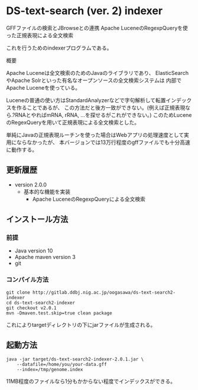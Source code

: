 # DS-text-search (ver. 2) indexer

GFFファイルの検索とJBrowseとの連携
Apache LuceneのRegexpQueryを使った正規表現による全文検索

これを行うためのindexerプログラムである。


概要

Apache Luceneは全文検索のためのJavaのライブラリであり、
ElasticSearchやApache Solrといった有名なオープンソースの全文検索システムは
内部でApache Luceneを使っている。

Luceneの普通の使い方はStandardAnalyzerなどで字句解析して転置インデックスを作ることであるが、
この方法だと後方一致ができない。(例えば正規表現なら.?RNAとやればmRNA, rRNA, ...を探せるがこれができない。)
このためLuceneのRegexQueryを用いて正規表現による全文検索とした。

単純にJavaの正規表現ルーチンを使った場合はWebアプリの処理速度として実用にならなかったが、
本バージョンでは13万行程度のgffファイルでも十分高速に動作する。


## 更新履歴

- version 2.0.0
    - 基本的な機能を実装
      - Apache LuceneのRegexpQueryによる全文検索


## インストール方法

### 前提

- Java version 10
- Apache maven version 3
- git 


### コンパイル方法

    git clone http://gitlab.ddbj.nig.ac.jp/oogasawa/ds-text-search2-indexer
    cd ds-text-search2-indexer
    git checkout v2.0.1
    mvn -Dmaven.test.skip=true clean package
    
これによりtargetディレクトリの下にjarファイルが生成される。


## 起動方法

    java -jar target/ds-text-search2-indexer-2.0.1.jar \
        --datafile=/home/you/your-data.gff
        --index=/tmp/genome.index

11MB程度のファイルなら1分もかからない程度でインデックスができる。

